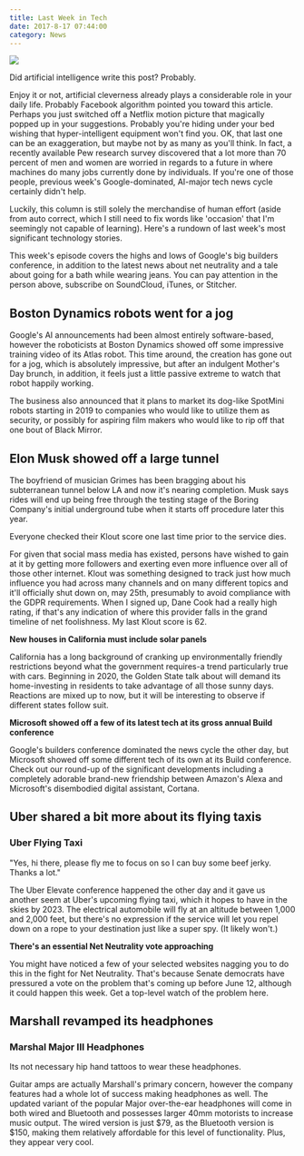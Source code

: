 ```yaml
---
title: Last Week in Tech
date: 2017-8-17 07:44:00
category: News
---
```


![](/images/5.jpg)

Did artificial intelligence write this post? Probably.

Enjoy it or not, artificial cleverness already plays a considerable role in your daily life. Probably Facebook algorithm pointed you toward this article. Perhaps you just switched off a Netflix motion picture that magically popped up in your suggestions. Probably you're hiding under your bed wishing that hyper-intelligent equipment won't find you. OK, that last one can be an exaggeration, but maybe not by as many as you'll think. In fact, a recently available Pew research survey discovered that a lot more than 70 percent of men and women are worried in regards to a future in where machines do many jobs currently done by individuals. If you're one of those people, previous week's Google-dominated, AI-major tech news cycle certainly didn't help.

<!-- more -->

Luckily, this column is still solely the merchandise of human effort (aside from auto correct, which I still need to fix words like 'occasion' that I'm seemingly not capable of learning). Here's a rundown of last week's most significant technology stories.

This week's episode covers the highs and lows of Google's big builders conference, in addition to the latest news about net neutrality and a tale about going for a bath while wearing jeans. You can pay attention in the person above, subscribe on SoundCloud, iTunes, or Stitcher.

## Boston Dynamics robots went for a jog

Google's AI announcements had been almost entirely software-based, however the roboticists at Boston Dynamics showed off some impressive training video of its Atlas robot. This time around, the creation has gone out for a jog, which is absolutely impressive, but after an indulgent Mother's Day brunch, in addition, it feels just a little passive extreme to watch that robot happily working.

The business also announced that it plans to market its dog-like SpotMini robots starting in 2019 to companies who would like to utilize them as security, or possibly for aspiring film makers who would like to rip off that one bout of Black Mirror.

## Elon Musk showed off a large tunnel

The boyfriend of musician Grimes has been bragging about his subterranean tunnel below LA and now it's nearing completion. Musk says rides will end up being free through the testing stage of the Boring Company's initial underground tube when it starts off procedure later this year.

Everyone checked their Klout score one last time prior to the service dies.

For given that social mass media has existed, persons have wished to gain at it by getting more followers and exerting even more influence over all of those other internet. Klout was something designed to track just how much influence you had across many channels and on many different topics and it'll officially shut down on, may 25th, presumably to avoid compliance with the GDPR requirements. When I signed up, Dane Cook had a really high rating, if that's any indication of where this provider falls in the grand timeline of net foolishness. My last Klout score is 62.

__New houses in California must include solar panels__

California has a long background of cranking up environmentally friendly restrictions beyond what the government requires-a trend particularly true with cars. Beginning in 2020, the Golden State talk about will demand its home-investing in residents to take advantage of all those sunny days. Reactions are mixed up to now, but it will be interesting to observe if different states follow suit.

__Microsoft showed off a few of its latest tech at its gross annual Build conference__

Google's builders conference dominated the news cycle the other day, but Microsoft showed off some different tech of its own at its Build conference. Check out our round-up of the significant developments including a completely adorable brand-new friendship between Amazon's Alexa and Microsoft's disembodied digital assistant, Cortana.

## Uber shared a bit more about its flying taxis

### Uber Flying Taxi

"Yes, hi there, please fly me to focus on so I can buy some beef jerky. Thanks a lot."

The Uber Elevate conference happened the other day and it gave us another seem at Uber's upcoming flying taxi, which it hopes to have in the skies by 2023. The electrical automobile will fly at an altitude between 1,000 and 2,000 feet, but there's no expression if the service will let you repel down on a rope to your destination just like a super spy. (It likely won't.)

__There's an essential Net Neutrality vote approaching__

You might have noticed a few of your selected websites nagging you to do this in the fight for Net Neutrality. That's because Senate democrats have pressured a vote on the problem that's coming up before June 12, although it could happen this week. Get a top-level watch of the problem here.

## Marshall revamped its headphones

### Marshal Major III Headphones

Its not necessary hip hand tattoos to wear these headphones.

Guitar amps are actually Marshall's primary concern, however the company features had a whole lot of success making headphones as well. The updated variant of the popular Major over-the-ear headphones will come in both wired and Bluetooth and possesses larger 40mm motorists to increase music output. The wired version is just $79, as the Bluetooth version is $150, making them relatively affordable for this level of functionality. Plus, they appear very cool.